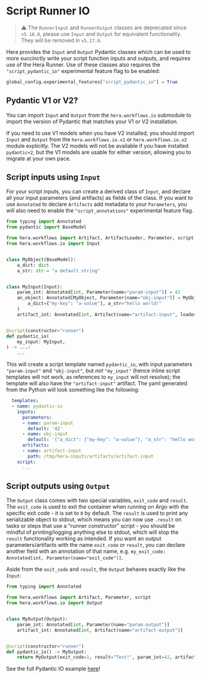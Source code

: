 # Script Runner IO

> ⚠️ The `RunnerInput` and `RunnerOutput` classes are deprecated since `v5.16.0`, please use `Input` and `Output` for
> equivalent functionality. They will be removed in `v5.17.0`.

Hera provides the `Input` and `Output` Pydantic classes which can be used to more succinctly write your
script function inputs and outputs, and requires use of the Hera Runner. Use of these classes also requires the
`"script_pydantic_io"` experimental feature flag to be enabled:

```py
global_config.experimental_features["script_pydantic_io"] = True
```

## Pydantic V1 or V2?

You can import `Input` and `Output` from the `hera.workflows.io` submodule to import the version of Pydantic
that matches your V1 or V2 installation.

If you need to use V1 models when you have V2 installed, you should import
`Input` and `Output` from the `hera.workflows.io.v1` or `hera.workflows.io.v2` module explicitly. The V2
models will not be available if you have installed `pydantic<2`, but the V1 models are usable for either version,
allowing you to migrate at your own pace.

## Script inputs using `Input`

For your script inputs, you can create a derived class of `Input`, and declare all your input parameters (and
artifacts) as fields of the class. If you want to use `Annotated` to declare `Artifacts` add metadata to your
`Parameters`, you will also need to enable the `"script_annotations"` experimental feature flag.

```py
from typing import Annotated
from pydantic import BaseModel

from hera.workflows import Artifact, ArtifactLoader, Parameter, script
from hera.workflows.io import Input


class MyObject(BaseModel):
    a_dict: dict
    a_str: str = "a default string"


class MyInput(Input):
    param_int: Annotated[int, Parameter(name="param-input")] = 42
    an_object: Annotated[MyObject, Parameter(name="obj-input")] = MyObject(
        a_dict={"my-key": "a-value"}, a_str="hello world!"
    )
    artifact_int: Annotated[int, Artifact(name="artifact-input", loader=ArtifactLoader.json)]


@script(constructor="runner")
def pydantic_io(
    my_input: MyInput,
) -> ...:
    ...
```

This will create a script template named `pydantic_io`, with input parameters `"param-input"` and `"obj-input"`, but
_not_ `"my_input"` (hence inline script templates will not work, as references to `my_input` will not resolve); the
template will also have the `"artifact-input"` artifact. The yaml generated from the Python will look something like the following:

```yaml
  templates:
  - name: pydantic-io
    inputs:
      parameters:
      - name: param-input
        default: '42'
      - name: obj-input
        default: '{"a_dict": {"my-key": "a-value"}, "a_str": "hello world!"}'
      artifacts:
      - name: artifact-input
        path: /tmp/hera-inputs/artifacts/artifact-input
    script:
      ...
```

## Script outputs using `Output`

The `Output` class comes with two special variables, `exit_code` and `result`. The `exit_code` is used to exit the
container when running on Argo with the specific exit code - it is set to `0` by default. The `result` is used to print
any serializable object to stdout, which means you can now use `.result` on tasks or steps that use a "runner
constructor" script - you should be mindful of printing/logging anything else to stdout, which will stop the `result`
functionality working as intended. If you want an output parameters/artifacts with the name `exit_code` or `result`, you
can declare another field with an annotation of that name, e.g.
`my_exit_code: Annotated[int, Parameter(name="exit_code")]`.

Aside from the `exit_code` and `result`, the `Output` behaves exactly like the `Input`:

```py
from typing import Annotated

from hera.workflows import Artifact, Parameter, script
from hera.workflows.io import Output


class MyOutput(Output):
    param_int: Annotated[int, Parameter(name="param-output")]
    artifact_int: Annotated[int, Artifact(name="artifact-output")]


@script(constructor="runner")
def pydantic_io() -> MyOutput:
    return MyOutput(exit_code=1, result="Test!", param_int=42, artifact_int=my_input.param_int)

```

See the full Pydantic IO example [here](../examples/workflows/experimental/script_runner_io.md)!
